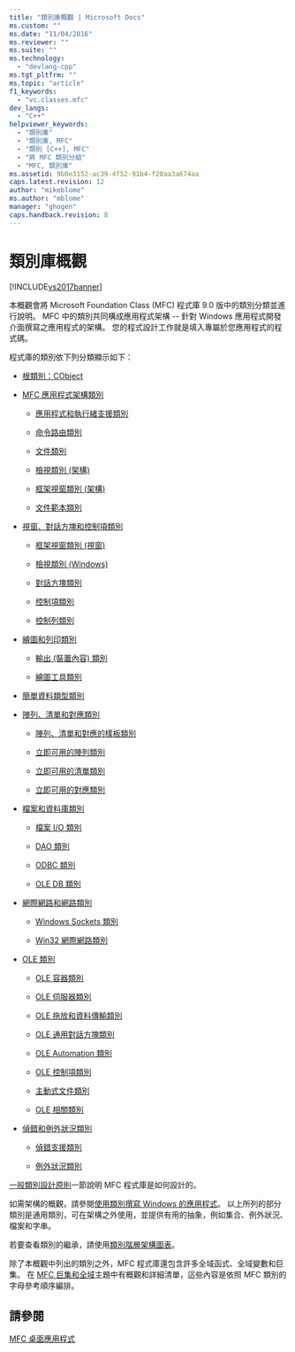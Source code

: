```yaml
---
title: "類別庫概觀 | Microsoft Docs"
ms.custom: ""
ms.date: "11/04/2016"
ms.reviewer: ""
ms.suite: ""
ms.technology: 
  - "devlang-cpp"
ms.tgt_pltfrm: ""
ms.topic: "article"
f1_keywords: 
  - "vc.classes.mfc"
dev_langs: 
  - "C++"
helpviewer_keywords: 
  - "類別庫"
  - "類別庫, MFC"
  - "類別 [C++], MFC"
  - "將 MFC 類別分組"
  - "MFC, 類別庫"
ms.assetid: 9b0e3152-ac39-4f52-91b4-f20aa3a674aa
caps.latest.revision: 12
author: "mikeblome"
ms.author: "mblome"
manager: "ghogen"
caps.handback.revision: 8
---
```

# 類別庫概觀
[!INCLUDE[vs2017banner](../assembler/inline/includes/vs2017banner.md)]

本概觀會將 Microsoft Foundation Class \(MFC\) 程式庫 9.0 版中的類別分類並進行說明。  MFC 中的類別共同構成應用程式架構 \-\- 針對 Windows 應用程式開發介面撰寫之應用程式的架構。  您的程式設計工作就是填入專屬於您應用程式的程式碼。  
  
 程式庫的類別依下列分類顯示如下：  
  
-   [根類別：CObject](../mfc/root-class-cobject.md)  
  
-   [MFC 應用程式架構類別](../mfc/mfc-application-architecture-classes.md)  
  
    -   [應用程式和執行緒支援類別](../mfc/application-and-thread-support-classes.md)  
  
    -   [命令路由類別](../mfc/command-routing-classes.md)  
  
    -   [文件類別](../mfc/document-classes.md)  
  
    -   [檢視類別 \(架構\)](../mfc/view-classes-architecture.md)  
  
    -   [框架視窗類別 \(架構\)](../mfc/frame-window-classes-architecture.md)  
  
    -   [文件範本類別](../mfc/document-template-classes.md)  
  
-   [視窗、對話方塊和控制項類別](../mfc/window-dialog-and-control-classes.md)  
  
    -   [框架視窗類別 \(視窗\)](../mfc/frame-window-classes-windows.md)  
  
    -   [檢視類別 \(Windows\)](../mfc/view-classes-windows.md)  
  
    -   [對話方塊類別](../mfc/dialog-box-classes.md)  
  
    -   [控制項類別](../mfc/control-classes.md)  
  
    -   [控制列類別](../mfc/control-bar-classes.md)  
  
-   [繪圖和列印類別](../mfc/drawing-and-printing-classes.md)  
  
    -   [輸出 \(裝置內容\) 類別](../mfc/output-device-context-classes.md)  
  
    -   [繪圖工具類別](../mfc/drawing-tool-classes.md)  
  
-   [簡單資料類型類別](../mfc/simple-data-type-classes.md)  
  
-   [陣列、清單和對應類別](../mfc/array-list-and-map-classes.md)  
  
    -   [陣列、清單和對應的樣板類別](../mfc/template-classes-for-arrays-lists-and-maps.md)  
  
    -   [立即可用的陣列類別](../mfc/ready-to-use-array-classes.md)  
  
    -   [立即可用的清單類別](../mfc/ready-to-use-list-classes.md)  
  
    -   [立即可用的對應類別](../mfc/ready-to-use-map-classes.md)  
  
-   [檔案和資料庫類別](../mfc/file-and-database-classes.md)  
  
    -   [檔案 I\/O 類別](../mfc/file-i-o-classes.md)  
  
    -   [DAO 類別](../mfc/dao-classes.md)  
  
    -   [ODBC 類別](../mfc/odbc-classes.md)  
  
    -   [OLE DB 類別](../mfc/ole-db-classes.md)  
  
-   [網際網路和網路類別](../mfc/internet-and-networking-classes.md)  
  
    -   [Windows Sockets 類別](../mfc/windows-sockets-classes.md)  
  
    -   [Win32 網際網路類別](../mfc/win32-internet-classes.md)  
  
-   [OLE 類別](../mfc/ole-classes.md)  
  
    -   [OLE 容器類別](../mfc/ole-container-classes.md)  
  
    -   [OLE 伺服器類別](../mfc/ole-server-classes.md)  
  
    -   [OLE 拖放和資料傳輸類別](../mfc/ole-drag-and-drop-and-data-transfer-classes.md)  
  
    -   [OLE 通用對話方塊類別](../mfc/ole-common-dialog-classes.md)  
  
    -   [OLE Automation 類別](../mfc/ole-automation-classes.md)  
  
    -   [OLE 控制項類別](../mfc/ole-control-classes.md)  
  
    -   [主動式文件類別](../mfc/active-document-classes.md)  
  
    -   [OLE 相關類別](../mfc/ole-related-classes.md)  
  
-   [偵錯和例外狀況類別](../mfc/debugging-and-exception-classes.md)  
  
    -   [偵錯支援類別](../mfc/debugging-support-classes.md)  
  
    -   [例外狀況類別](../mfc/exception-classes.md)  
  
 [一般類別設計原則](../mfc/general-class-design-philosophy.md)一節說明 MFC 程式庫是如何設計的。  
  
 如需架構的概觀，請參閱[使用類別撰寫 Windows 的應用程式](../mfc/using-the-classes-to-write-applications-for-windows.md)。  以上所列的部分類別是通用類別，可在架構之外使用，並提供有用的抽象，例如集合、例外狀況、檔案和字串。  
  
 若要查看類別的繼承，請使用[類別階層架構圖表](../mfc/hierarchy-chart.md)。  
  
 除了本概觀中列出的類別之外，MFC 程式庫還包含許多全域函式、全域變數和巨集。  在 [MFC 巨集和全域](../mfc/reference/mfc-macros-and-globals.md)主題中有概觀和詳細清單，這些內容是依照 MFC 類別的字母參考順序編排。  
  
## 請參閱  
 [MFC 桌面應用程式](../mfc/mfc-desktop-applications.md)